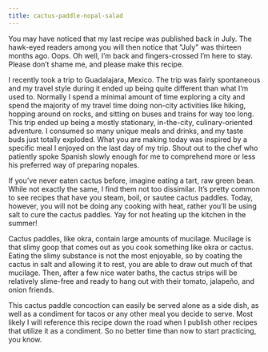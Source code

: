 ```yaml
---
title: cactus-paddle-nopal-salad
---
```

You may have noticed that my last recipe was published back in July. The hawk-eyed readers among you will then notice that "July" was thirteen months ago. Oops. Oh well, I’m back and fingers-crossed I’m here to stay. Please don’t shame me, and please make this recipe.

I recently took a trip to Guadalajara, Mexico. The trip was fairly spontaneous and my travel style during it ended up being quite different than what I’m used to. Normally I spend a minimal amount of time exploring a city and spend the majority of my travel time doing non-city activities like hiking, hopping around on rocks, and sitting on buses and trains for way too long. This trip ended up being a mostly stationary, in-the-city, culinary-oriented adventure. I consumed so many unique meals and drinks, and my taste buds just totally exploded. What you are making today was inspired by a specific meal I enjoyed on the last day of my trip. Shout out to the chef who patiently spoke Spanish slowly enough for me to comprehend more or less his preferred way of preparing nopales.

If you’ve never eaten cactus before, imagine eating a tart, raw green bean. While not exactly the same, I find them not too dissimilar. It’s pretty common to see recipes that have you steam, boil, or sautee cactus paddles. Today, however, you will not be doing any cooking with heat, rather you’ll be using salt to cure the cactus paddles. Yay for not heating up the kitchen in the summer!

Cactus paddles, like okra, contain large amounts of mucilage. Mucilage is that slimy goop that comes out as you cook something like okra or cactus. Eating the slimy substance is not the most enjoyable, so by coating the cactus in salt and allowing it to rest, you are able to draw out much of that mucilage. Then, after a few nice water baths, the cactus strips will be relatively slime-free and ready to hang out with their tomato, jalapeño, and onion friends.

This cactus paddle concoction can easily be served alone as a side dish, as well as a condiment for tacos or any other meal you decide to serve. Most likely I will reference this recipe down the road when I publish other recipes that utilize it as a condiment. So no better time than now to start practicing, you know.
